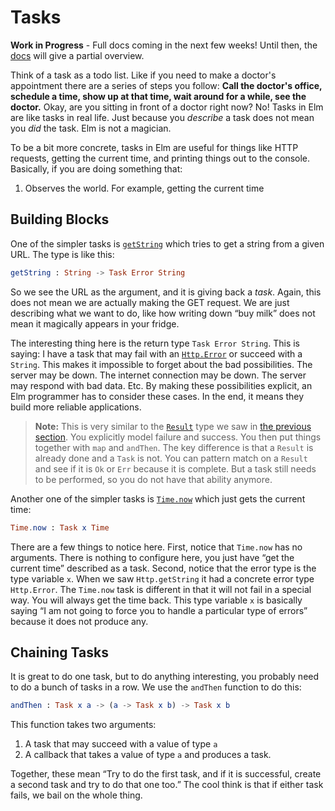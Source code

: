 # Tasks

**Work in Progress** - Full docs coming in the next few weeks! Until then, the [docs](http://package.elm-lang.org/packages/elm-lang/core/4.0.0/Task) will give a partial overview.

Think of a task as a todo list. Like if you need to make a doctor's appointment there are a series of steps you follow: **Call the doctor's office, schedule a time, show up at that time, wait around for a while, see the doctor.** Okay, are you sitting in front of a doctor right now? No! Tasks in Elm are like tasks in real life. Just because you *describe* a task does not mean you *did* the task. Elm is not a magician.

To be a bit more concrete, tasks in Elm are useful for things like HTTP requests, getting the current time, and printing things out to the console. Basically, if you are doing something that:

  1. Observes the world. For example, getting the current time


## Building Blocks

One of the simpler tasks is [`getString`](http://package.elm-lang.org/packages/evancz/elm-http/latest/Http#getString) which tries to get a string from a given URL. The type is like this:

```elm
getString : String -> Task Error String
```

So we see the URL as the argument, and it is giving back a *task*. Again, this does not mean we are actually making the GET request. We are just describing what we want to do, like how writing down &ldquo;buy milk&rdquo; does not mean it magically appears in your fridge.

The interesting thing here is the return type `Task Error String`. This is saying: I have a task that may fail with an [`Http.Error`](http://package.elm-lang.org/packages/evancz/elm-http/latest/Http#Error) or succeed with a `String`. This makes it impossible to forget about the bad possibilities. The server may be down. The internet connection may be down. The server may respond with bad data. Etc. By making these possibilities explicit, an Elm programmer has to consider these cases. In the end, it means they build more reliable applications.

> **Note:** This is very similar to the [`Result`](http://package.elm-lang.org/packages/elm-lang/core/latest/Result) type we saw in [the previous section](result.md). You explicitly model failure and success. You then put things together with `map` and `andThen`. The key difference is that a `Result` is already done and a `Task` is not. You can pattern match on a `Result` and see if it is `Ok` or `Err` because it is complete. But a task still needs to be performed, so you do not have that ability anymore.

Another one of the simpler tasks is [`Time.now`](http://package.elm-lang.org/packages/elm-lang/core/latest/Time#now) which just gets the current time:

```elm
Time.now : Task x Time
```

There are a few things to notice here. First, notice that `Time.now` has no arguments. There is nothing to configure here, you just have &ldquo;get the current time&rdquo; described as a task. Second, notice that the error type is the type variable `x`. When we saw `Http.getString` it had a concrete error type `Http.Error`. The `Time.now` task is different in that it will not fail in a special way. You will always get the time back. This type variable `x` is basically saying &ldquo;I am not going to force you to handle a particular type of errors&rdquo; because it does not produce any.


## Chaining Tasks

It is great to do one task, but to do anything interesting, you probably need to do a bunch of tasks in a row. We use the `andThen` function to do this:

```elm
andThen : Task x a -> (a -> Task x b) -> Task x b
```

This function takes two arguments:

  1. A task that may succeed with a value of type `a`
  2. A callback that takes a value of type `a` and produces a task.

Together, these mean &ldquo;Try to do the first task, and if it is successful, create a second task and try to do that one too.&rdquo; The cool think is that if either task fails, we bail on the whole thing.